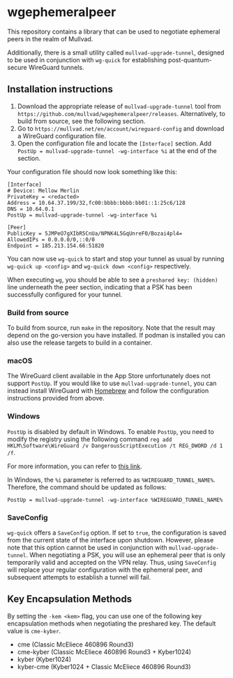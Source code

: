 # wgephemeralpeer

This repository contains a library that can be used to negotiate ephemeral
peers in the realm of Mullvad.

Additionally, there is a small utility called `mullvad-upgrade-tunnel`,
designed to be used in conjunction with `wg-quick` for establishing
post-quantum-secure WireGuard tunnels.

## Installation instructions

1. Download the appropriate release of `mullvad-upgrade-tunnel` tool from
   `https://github.com/mullvad/wgephemeralpeer/releases`. Alternatively, to
   build from source, see the following section.
2. Go to `https://mullvad.net/en/account/wireguard-config` and download a
   WireGuard configuration file.
3. Open the configuration file and locate the `[Interface]` section. Add
   `PostUp = mullvad-upgrade-tunnel -wg-interface %i` at the end of the
   section.

Your configuration file should now look something like this:

```
[Interface]
# Device: Mellow Merlin
PrivateKey = <redacted>
Address = 10.64.37.199/32,fc00:bbbb:bbbb:bb01::1:25c6/128
DNS = 10.64.0.1
PostUp = mullvad-upgrade-tunnel -wg-interface %i

[Peer]
PublicKey = 5JMPeO7gXIbR5CnUa/NPNK4L5GqUnreF0/Bozai4pl4=
AllowedIPs = 0.0.0.0/0,::0/0
Endpoint = 185.213.154.66:51820
```

You can now use `wg-quick` to start and stop your tunnel as usual by running
`wg-quick up <config>` and `wg-quick down <config>` respectively.

When executing `wg`, you should be able to see a `preshared key: (hidden)`
line underneath the peer section, indicating that a PSK has been successfully
configured for your tunnel.

### Build from source

To build from source, run `make` in the repository. Note that the result may
depend on the go-version you have installed. If podman is installed you can
also use the release targets to build in a container.

### macOS

The WireGuard client available in the App Store unfortunately does not support
`PostUp`. If you would like to use `mullvad-upgrade-tunnel`, you can instead
install WireGuard with [Homebrew](https://brew.sh/) and follow the
configuration instructions provided from above.

### Windows

`PostUp` is disabled by default in Windows. To enable `PostUp`, you need to
modify the registry using the following command `reg add HKLM\Software\WireGuard /v DangerousScriptExecution /t REG_DWORD /d 1 /f`.

For more information, you can refer to [this link](https://git.zx2c4.com/wireguard-windows/about/docs/adminregistry.md).

In Windows, the `%i` parameter is referred to as `%WIREGUARD_TUNNEL_NAME%`. Therefore,
the command should be updated as follows:

`PostUp = mullvad-upgrade-tunnel -wg-interface %WIREGUARD_TUNNEL_NAME%`

### SaveConfig

`wg-quick` offers a `SaveConfig` option. If set to `true`, the configuration
is saved from the current state of the interface upon shutdown. However,
please note that this option cannot be used in conjunction with
`mullvad-upgrade-tunnel`. When negotiating a PSK, you will use an ephemeral
peer that is only temporarily valid and accepted on the VPN relay. Thus, using
`SaveConfig` will replace your regular configuration with the ephemeral peer,
and subsequent attempts to establish a tunnel will fail.

## Key Encapsulation Methods

By setting the `-kem <kem>` flag, you can use one of the following key
encapsulation methods when negotiating the preshared key. The default value is
`cme-kyber`.

- cme (Classic McEliece 460896 Round3)
- cme-kyber (Classic McEliece 460896 Round3 + Kyber1024)
- kyber (Kyber1024)
- kyber-cme (Kyber1024 + Classic McEliece 460896 Round3)
